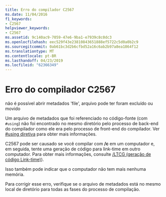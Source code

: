 ```yaml
---
title: Erro do compilador C2567
ms.date: 11/04/2016
f1_keywords:
- C2567
helpviewer_keywords:
- C2567
ms.assetid: 9c140ac9-7059-47e6-9ba1-e7939c8c0dc3
ms.openlocfilehash: eec529f43e23810843651888ef5722c5d0a0b2c9
ms.sourcegitcommit: 0ab61bc3d2b6cfbd52a16c6ab2b97a8ea1864f12
ms.translationtype: MT
ms.contentlocale: pt-BR
ms.lasthandoff: 04/23/2019
ms.locfileid: "62366349"
---
```

# <a name="compiler-error-c2567"></a>Erro do compilador C2567

não é possível abrir metadados 'file', arquivo pode ter foram excluído ou movido

Um arquivo de metadados que foi referenciado no código-fonte (com `#using`) não foi encontrado no mesmo diretório pelo processo de back-end do compilador como ele era pelo processo de front-end do compilador. Ver [#using diretiva](../../preprocessor/hash-using-directive-cpp.md) para obter mais informações.

C2567 pode ser causado se você compilar com **/c** em um computador e, em seguida, tente uma geração de código para link-time em outro computador. Para obter mais informações, consulte [/LTCG (geração de código Link-time)](../../build/reference/ltcg-link-time-code-generation.md)).

Isso também pode indicar que o computador não tem mais nenhuma memória.

Para corrigir esse erro, verifique se o arquivo de metadados está no mesmo local de diretório para todas as fases do processo de compilação.